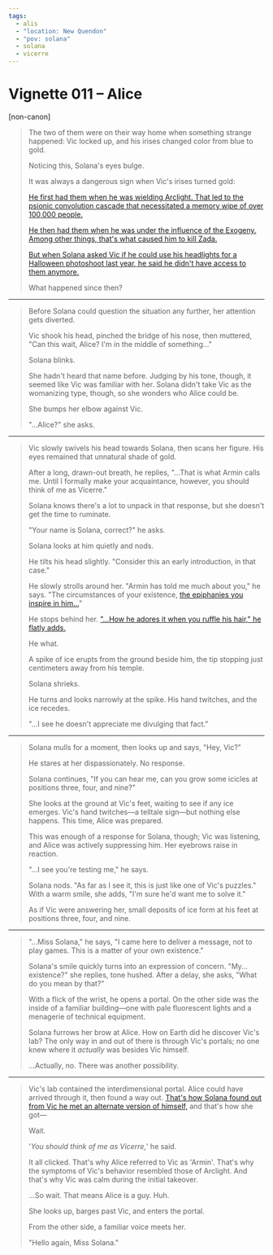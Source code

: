 ```yaml
---
tags:
  - alis
  - "location: New Quendon"
  - "pov: solana"
  - solana
  - vicerre
---
```


# Vignette 011 – Alice

[non-canon]

> The two of them were on their way home when something strange happened: Vic locked up, and his irises changed color from blue to gold.
>
> Noticing this, Solana's eyes bulge.
>
> It was always a dangerous sign when Vic's irises turned gold:
>
> [He first had them when he was wielding Arclight. That led to the psionic convolution cascade that necessitated a memory wipe of over 100,000 people.](2022-10-05_icebreaker-018.md)
>
> [He then had them when he was under the influence of the Exogeny. Among other things, that's what caused him to kill Zada.](../2021/2021-07-26_elucidation-004_character-personality.md)
>
> [But when Solana asked Vic if he could use his headlights for a Halloween photoshoot last year, he said he didn't have access to them anymore.](../2022-h1/2022-01-03_rendition-014_claws.md)
>
> What happened since then?

---

> Before Solana could question the situation any further, her attention gets diverted.
>
> Vic shook his head, pinched the bridge of his nose, then muttered, "Can this wait, Alice? I'm in the middle of something..."
>
> Solana blinks.
>
> She hadn't heard that name before. Judging by his tone, though, it seemed like Vic was familiar with her. Solana didn't take Vic as the womanizing type, though, so she wonders who Alice could be.
>
> She bumps her elbow against Vic.
>
> "...Alice?" she asks.

---

> Vic slowly swivels his head towards Solana, then scans her figure. His eyes remained that unnatural shade of gold.
>
> After a long, drawn-out breath, he replies, "...That is what Armin calls me. Until I formally make your acquaintance, however, you should think of me as Vicerre."
>
> Solana knows there's a lot to unpack in that response, but she doesn't get the time to ruminate.
>
> "Your name is Solana, correct?" he asks.
>
> Solana looks at him quietly and nods.
>
> He tilts his head slightly. "Consider this an early introduction, in that case."
>
> He slowly strolls around her. "Armin has told me much about you," he says. "The circumstances of your existence, [the epiphanies you inspire in him...](2022-11-05_vignette-004_enthralled.md)"
>
> He stops behind her. ["...How he adores it when you ruffle his hair," he flatly adds.](2022-11-11_icebreaker-041-042-043.md)
>
> He what.
>
> A spike of ice erupts from the ground beside him, the tip stopping just centimeters away from his temple.
>
> Solana shrieks.
>
> He turns and looks narrowly at the spike. His hand twitches, and the ice recedes.
>
> "...I see he doesn't appreciate me divulging that fact."

---

> Solana mulls for a moment, then looks up and says, "Hey, Vic?"
>
> He stares at her dispassionately. No response.
>
> Solana continues, "If you can hear me, can you grow some icicles at positions three, four, and nine?"
>
> She looks at the ground at Vic's feet, waiting to see if any ice emerges. Vic's hand twitches—a telltale sign—but nothing else happens. This time, Alice was prepared.
>
> This was enough of a response for Solana, though; Vic was listening, and Alice was actively suppressing him. Her eyebrows raise in reaction.
>
> "...I see you're testing me," he says.
>
> Solana nods. "As far as I see it, this is just like one of Vic's puzzles." With a warm smile, she adds, "I'm sure he'd want me to solve it."
>
> As if Vic were answering her, small deposits of ice form at his feet at positions three, four, and nine.

---

> "...Miss Solana," he says, "I came here to deliver a message, not to play games. This is a matter of your own existence."
>
> Solana's smile quickly turns into an expression of concern. "My... existence?" she replies, tone hushed. After a delay, she asks, "What do you mean by that?"
>
> With a flick of the wrist, he opens a portal. On the other side was the inside of a familiar building—one with pale fluorescent lights and a menagerie of technical equipment.
>
> Solana furrows her brow at Alice. How on Earth did he discover Vic's lab? The only way in and out of there is through Vic's portals; no one knew where it _actually_ was besides Vic himself.
>
> ...Actually, no. There was another possibility.

---

> Vic's lab contained the interdimensional portal. Alice could have arrived through it, then found a way out. [That's how Solana found out from Vic he met an alternate version of himself,](2022-07-29_vignette-002_interdimensional.md) and that's how she got—
>
> Wait.
>
> '_You should think of me as Vicerre,_' he said.
>
> It all clicked. That's why Alice referred to Vic as 'Armin'. That's why the symptoms of Vic's behavior resembled those of Arclight. And that's why Vic was calm during the initial takeover.
>
> ...So wait. That means Alice is a guy. Huh.
>
> She looks up, barges past Vic, and enters the portal.
>
> From the other side, a familiar voice meets her.
>
> "Hello again, Miss Solana."
